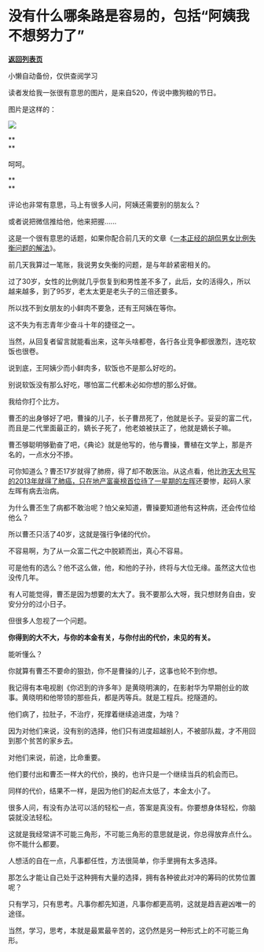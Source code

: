 # 没有什么哪条路是容易的，包括“阿姨我不想努力了”

[**返回列表页**](/gzh/记忆承载3)

小懒自动备份，仅供查阅学习

读者发给我一张很有意思的图片，是来自520，传说中撒狗粮的节日。  

  

图片是这样的：  

  

![](https://mmbiz.qpic.cn/mmbiz_png/aYCQDPqZ8kxo4kIQoickafia61wiahqWkqX395UoW80bYZsWic01U4yiczpCJbCkpJzA9I4yQL5no8JoZm8VlLvrmvA/640?wx_fmt=png)

 **  
**

呵呵。

 **  
**

评论也非常有意思，马上有很多人问，阿姨还需要别的朋友么？  

  

或者说把微信推给他，他来把握......  

  

这是一个很有意思的话题，如果你配合前几天的文章《[一本正经的胡侃男女比例失衡问题的解法](http://mp.weixin.qq.com/s?__biz=MzU3NDc5Nzc0NQ==&mid=2247502982&idx=1&sn=ca033cc04b2b38681c2ad53325c19671&chksm=fd2e6e58ca59e74e18d051be291f958d337d5491280d6f90af41d0142f6a005746a55d1f2947&scene=21#wechat_redirect)》。  

  

前几天我算过一笔账，我说男女失衡的问题，是与年龄紧密相关的。

  

过了30岁，女性的比例就几乎恢复到和男性差不多了，此后，女的活得久，所以越来越多，到了95岁，老太太更是老头子的三倍还要多。

  

所以找不到女朋友的小鲜肉不要急，还有王阿姨在等你。  

  

这不失为有志青年少奋斗十年的捷径之一。  

  

当然，从回复者留言就能看出来，这年头啥都卷，各行各业竞争都很激烈，连吃软饭也很卷。

  

说到底，王阿姨少而小鲜肉多，软饭也不是那么好吃的。

  

别说软饭没有那么好吃，哪怕富二代都未必如你想的那么好做。  

  

我给你打个比方。

  

曹丕的出身够好了吧，曹操的儿子，长子曹昂死了，他就是长子。妥妥的富二代，而且是二代里面最正的，嫡长子死了，他老娘被扶正了，他就是嫡长子嘛。

  

曹丕够聪明够勤奋了吧，《典论》就是他写的，他与曹操，曹植在文学上，那是齐名的，一点水分不掺。

  

可你知道么？曹丕17岁就得了肺痨，得了却不敢医治。从这点看，他比[昨天大号写的2013年就得了肺癌，只在地产富豪榜首位待了一星期的左晖](https://mp.weixin.qq.com/s?__biz=MzU0MjYwNDU2Mw==&mid=2247498914&idx=1&sn=de8c3fbff32839d51965eb29d39e72b8&chksm=fb1a90decc6d19c84aab7656c2acf8823d5c6bc71d93226f996f324c2daa0b551f7a2fed0b7d&token=699748830&lang=zh_CN&scene=21#wechat_redirect)还要惨，起码人家左晖有病去治病。

  

为什么曹丕生了病都不敢治呢？怕父亲知道，曹操要知道他有这种病，还会传位给他么？

  

所以曹丕只活了40岁，这就是强行争储的代价。

  

不容易啊，为了从一众富二代之中脱颖而出，真心不容易。

  

可是他有的选么？他不这么做，他，和他的子孙，终将与大位无缘。虽然这大位也没传几年。

  

有人可能觉得，曹丕是因为想要的太大了。我不要那么大呀，我只想财务自由，安安分分的过小日子。

  

但很多人忽视了一个问题。

  

 **你得到的大不大，与你的本金有关，与你付出的代价，未见的有关。**

  

能听懂么？

  

你就算有曹丕不要命的狠劲，你不是曹操的儿子，这事也轮不到你想。

  

我记得有本电视剧《你迟到的许多年》是黄晓明演的，在影射华为早期创业的故事。黄晓明和他带领的那些兵，都是丙等兵。就是工程兵。挖隧道的。

  

他们病了，拉肚子，不治疗，死撑着继续追进度，为啥？

  

因为对他们来说，没有别的选择，他们只有进度超越别人，不被部队裁，才不用回到那个贫苦的家乡去。

  

对他们来说，前途，比命重要。

  

他们要付出和曹丕一样大的代价，换的，也许只是一个继续当兵的机会而已。

  

同样的代价，结果不一样，是因为他们的起点太低了，本金太小了。

  

很多人问，有没有办法可以活的轻松一点，答案是真没有。你要想身体轻松，你脑袋就没法轻松。

  

这就是我经常讲不可能三角形，不可能三角形的意思就是说，你总得放弃点什么。你不能什么都要。

  

人想活的自在一点，凡事都任性，方法很简单，你手里拥有太多选择。

  

那怎么才能让自己处于这种拥有大量的选择，拥有各种彼此对冲的筹码的优势位置呢？

  

只有学习，只有思考。凡事你都先知道，凡事你都更高明，这就是趋吉避凶唯一的途径。

  

当然，学习，思考，本就是最累最辛苦的，这仍然是另一种形式上的不可能三角形。

